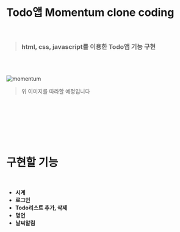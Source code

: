 # Todo앱 Momentum clone coding  
<br/>

> ### html, css, javascript를 이용한 Todo앱 기능 구현  
<br/><br/>
 
![momentum](https://user-images.githubusercontent.com/74194550/124526143-d5204d00-de3c-11eb-9fa5-8975b77feb69.jpg)
<br/>
> 위 이미지를 따라할 예정입니다

<br/><br/><br/><br/><br/><br/>

# 구현할 기능
<br/>

- __시계__
- __로그인__
- __Todo리스트 추가, 삭제__
- __명언__
- __날씨알림__
